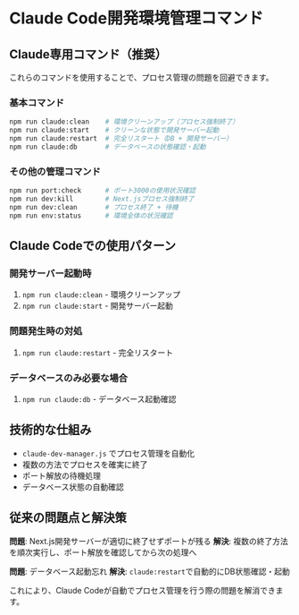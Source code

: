 # Claude Code開発環境管理コマンド

## Claude専用コマンド（推奨）
これらのコマンドを使用することで、プロセス管理の問題を回避できます。

### 基本コマンド
```bash
npm run claude:clean    # 環境クリーンアップ（プロセス強制終了）
npm run claude:start    # クリーンな状態で開発サーバー起動
npm run claude:restart  # 完全リスタート（DB + 開発サーバー）
npm run claude:db       # データベースの状態確認・起動
```

### その他の管理コマンド
```bash
npm run port:check      # ポート3000の使用状況確認
npm run dev:kill        # Next.jsプロセス強制終了
npm run dev:clean       # プロセス終了 + 待機
npm run env:status      # 環境全体の状況確認
```

## Claude Codeでの使用パターン

### 開発サーバー起動時
1. `npm run claude:clean` - 環境クリーンアップ
2. `npm run claude:start` - 開発サーバー起動

### 問題発生時の対処
1. `npm run claude:restart` - 完全リスタート

### データベースのみ必要な場合
1. `npm run claude:db` - データベース起動確認

## 技術的な仕組み
- `claude-dev-manager.js` でプロセス管理を自動化
- 複数の方法でプロセスを確実に終了
- ポート解放の待機処理
- データベース状態の自動確認

## 従来の問題点と解決策
**問題**: Next.js開発サーバーが適切に終了せずポートが残る
**解決**: 複数の終了方法を順次実行し、ポート解放を確認してから次の処理へ

**問題**: データベース起動忘れ
**解決**: `claude:restart`で自動的にDB状態確認・起動

これにより、Claude Codeが自動でプロセス管理を行う際の問題を解消できます。